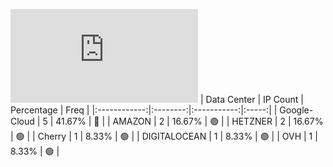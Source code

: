 ![Diagramm](https://github.com/obajay/StateSync-snapshots/blob/main/Projects/Xpla/1/README.md)
| Data Center | IP Count | Percentage | Freq |
|:------------:|:--------:|:-----------:|:-----:|
| Google-Cloud | 5 | 41.67% | 🔴 |
| AMAZON | 2 | 16.67% | 🟢 |
| HETZNER | 2 | 16.67% | 🟢 |
| Cherry | 1 | 8.33% | 🟢 |
| DIGITALOCEAN | 1 | 8.33% | 🟢 |
| OVH | 1 | 8.33% | 🟢 |